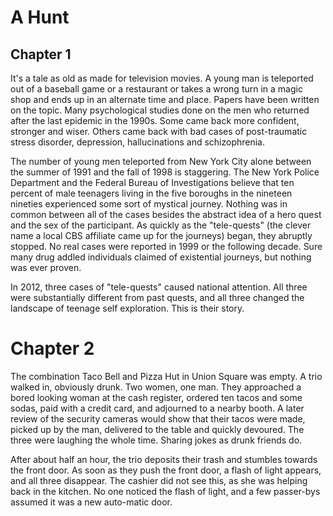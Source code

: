 # A Hunt

## Chapter 1

It's a tale as old as made for television movies. A young man is teleported out of a baseball game or a restaurant or takes a wrong turn in a magic shop and ends up in an alternate time and place. Papers have been written on the topic. Many psychological studies done on the men who returned after the last epidemic in the 1990s. Some came back more confident, stronger and wiser. Others came back with bad cases of post-traumatic stress disorder, depression, hallucinations and schizophrenia.

The number of young men teleported from New York City alone between the summer of 1991 and the fall of 1998 is staggering. The New York Police Department and the Federal Bureau of Investigations  believe that ten percent of male teenagers living in the five boroughs in the nineteen nineties experienced some sort of mystical journey. Nothing was in common between all of the cases besides the abstract idea of a hero quest and the sex of the participant. As quickly as the "tele-quests" (the clever name a local CBS affiliate came up for the journeys) began, they abruptly stopped. No real cases were reported in 1999 or the following decade. Sure many drug addled individuals claimed of existential journeys, but nothing was ever proven.

In 2012, three cases of "tele-quests" caused national attention. All three were substantially different from past quests, and all three changed the landscape of teenage self exploration. This is their story.

# Chapter 2

The combination Taco Bell and Pizza Hut in Union Square was empty. A trio walked in, obviously drunk. Two women, one man. They approached a bored looking woman at the cash register, ordered ten tacos and some sodas, paid with a credit card, and adjourned to a nearby booth. A later review of the security cameras would show that their tacos were made, picked up by the man, delivered to the table and quickly devoured. The three were laughing the whole time. Sharing jokes as drunk friends do.

After about half an hour, the trio deposits their trash and stumbles towards the front door. As soon as they push the front door, a flash of light appears, and all three disappear. The cashier did not see this, as she was helping back in the kitchen. No one noticed the flash of light, and a few passer-bys assumed it was a new auto-matic door.